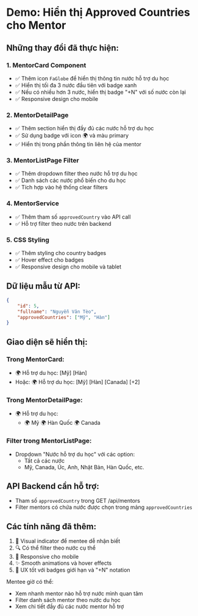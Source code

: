 # Demo: Hiển thị Approved Countries cho Mentor

## Những thay đổi đã thực hiện:

### 1. MentorCard Component
- ✅ Thêm icon `FaGlobe` để hiển thị thông tin nước hỗ trợ du học
- ✅ Hiển thị tối đa 3 nước đầu tiên với badge xanh
- ✅ Nếu có nhiều hơn 3 nước, hiển thị badge "+N" với số nước còn lại
- ✅ Responsive design cho mobile

### 2. MentorDetailPage
- ✅ Thêm section hiển thị đầy đủ các nước hỗ trợ du học
- ✅ Sử dụng badge với icon 🌍 và màu primary
- ✅ Hiển thị trong phần thông tin liên hệ của mentor

### 3. MentorListPage Filter
- ✅ Thêm dropdown filter theo nước hỗ trợ du học
- ✅ Danh sách các nước phổ biến cho du học
- ✅ Tích hợp vào hệ thống clear filters

### 4. MentorService
- ✅ Thêm tham số `approvedCountry` vào API call
- ✅ Hỗ trợ filter theo nước trên backend

### 5. CSS Styling
- ✅ Thêm styling cho country badges
- ✅ Hover effect cho badges
- ✅ Responsive design cho mobile và tablet

## Dữ liệu mẫu từ API:

```json
{
    "id": 5,
    "fullname": "Nguyễn Văn Tèo",
    "approvedCountries": ["Mỹ", "Hàn"]
}
```

## Giao diện sẽ hiển thị:

### Trong MentorCard:
- 🌍 Hỗ trợ du học: [Mỹ] [Hàn]
- Hoặc: 🌍 Hỗ trợ du học: [Mỹ] [Hàn] [Canada] [+2]

### Trong MentorDetailPage:
- 🌍 Hỗ trợ du học:
  - 🌍 Mỹ  🌍 Hàn Quốc  🌍 Canada

### Filter trong MentorListPage:
- Dropdown "Nước hỗ trợ du học" với các option:
  - Tất cả các nước
  - Mỹ, Canada, Úc, Anh, Nhật Bản, Hàn Quốc, etc.

## API Backend cần hỗ trợ:
- Tham số `approvedCountry` trong GET /api/mentors
- Filter mentors có chứa nước được chọn trong mảng `approvedCountries`

## Các tính năng đã thêm:
1. 🎨 Visual indicator để mentee dễ nhận biết
2. 🔍 Có thể filter theo nước cụ thể
3. 📱 Responsive cho mobile
4. ✨ Smooth animations và hover effects
5. 🎯 UX tốt với badges giới hạn và "+N" notation

Mentee giờ có thể:
- Xem nhanh mentor nào hỗ trợ nước mình quan tâm
- Filter danh sách mentor theo nước du học
- Xem chi tiết đầy đủ các nước mentor hỗ trợ